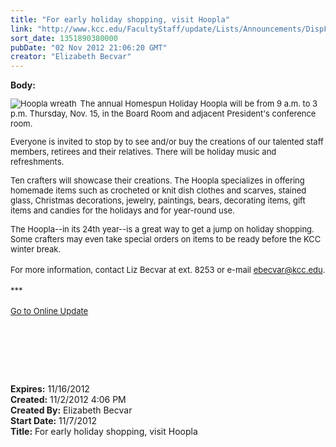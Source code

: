 ```yaml
---
title: "For early holiday shopping, visit Hoopla"
link: "http://www.kcc.edu/FacultyStaff/update/Lists/Announcements/DispForm.aspx?ID=886"
sort_date: 1351890380000
pubDate: "02 Nov 2012 21:06:20 GMT"
creator: "Elizabeth Becvar"
---
```


<div><b>Body:</b> <div class="ExternalClass5A206AAB9272417EB7F366D99B9048F4">
<div><font size="2">
<div style="float:left;margin-right:6px"><img alt="Hoopla wreath" src="/FacultyStaff/update/PublishingImages/Hoopla_for_web.jpg" /></div>
<p>The annual Homespun Holiday Hoopla will be from 9 a.m. to 3 p.m. Thursday, Nov. 15, in the Board Room and adjacent President's conference room.</p></font><font size="2">
<p>Everyone is invited to stop by to see and/or buy the creations of our talented staff members, retirees and their relatives. There will be holiday music and refreshments.</p>
<p></font><font size="2">Ten crafters will showcase their creations. The Hoopla specializes in offering homemade items such as crocheted or knit dish clothes and scarves, stained glass, Christmas decorations, jewelry, paintings, bears, decorating items, gift items and candies for the holidays and for year-round use.</font></p></div>
<div><font size="2">The Hoopla--in its 24th year--is a great way to get a jump on holiday shopping. Some crafters may even take special orders on items to be ready before the KCC winter break.</font></div>
<div> </div>
<div><font size="2">For more information, contact Liz Becvar at ext. 8253 or e-mail </font><a href="mailto:ebecvar@kcc.edu"><font size="2">ebecvar@kcc.edu</font></a><font size="2">.</font></div>
<div><font size="2"></font> </div>
<div><font size="2">***</font></div>
<div><font size="2"></font> </div>
<div><font size="2"><a href="/FacultyStaff/update/Pages/dailyupdate.aspx">Go to Online Update</a></font><font size="2"></font></div>
<div><font size="2"></font> </div>
<p><font size="2"></font> </p>
<p><font size="2"> </p>
<div><br /></div></font></div></div>
<div><b>Expires:</b> 11/16/2012</div>
<div><b>Created:</b> 11/2/2012 4:06 PM</div>
<div><b>Created By:</b> Elizabeth Becvar</div>
<div><b>Start Date:</b> 11/7/2012</div>
<div><b>Title:</b> For early holiday shopping, visit Hoopla</div>

